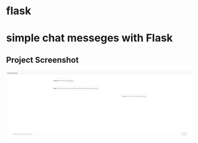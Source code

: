 # flask

# simple chat messeges with Flask



## Project Screenshot
![](https://github.com/TahaAlothman/flask/blob/main/screencapture.png)
